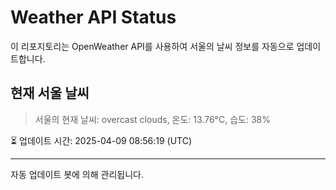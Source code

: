 
# Weather API Status

이 리포지토리는 OpenWeather API를 사용하여 서울의 날씨 정보를 자동으로 업데이트합니다.

## 현재 서울 날씨
> 서울의 현재 날씨: overcast clouds, 온도: 13.76°C, 습도: 38%

⏳ 업데이트 시간: 2025-04-09 08:56:19 (UTC)

---
자동 업데이트 봇에 의해 관리됩니다.
